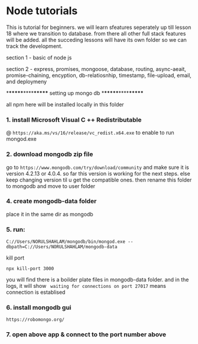 # Node tutorials

This is tutorial for beginners. we will learn sfeatures seperately up till lesson 18 where we transition to database. from there all other full stack features will be added. all the succeding lessons will have its own folder so we can track the development.

section 1 - basic of node js

section 2 - express, promises, mongoose, database, routing, async-aeait, promise-chaining, encyption, db-relatiosnhip, timestamp, file-upload, email, and deploymeny

\***\*\*\*\*\***\*\*\*\***\*\*\*\*\*** setting up mongo db \***\*\*\*\*\***\*\*\*\***\*\*\*\*\***

all npm here will be installed locally in this folder

### 1. install Microsoft Visual C ++ Redistributable

@ `https://aka.ms/vs/16/release/vc_redist.x64.exe`
to enable to run mongod.exe

### 2. download mongodb zip file

go to `https://www.mongodb.com/try/download/community` and make sure it is version 4.2.13 or 4.0.4. so far this version is working for the next steps. else keep changing version til u get the compatible ones. then rename this folder to mongodb and move to user folder

### 4. create mongodb-data folder

place it in the same dir as mongodb

### 5. run:

`C://Users/NORULSHAHLAM/mongodb/bin/mongod.exe --dbpath=C://Users/NORULSHAHLAM/mongodb-data`

kill port

`npx kill-port 3000`

you will find there is a boilder plate files in mongodb-data folder. and in the logs, it will show ` waiting for connections on port 27017` means connection is establised

### 6. install mongodb gui

`https://robomongo.org/`

### 7. open above app & connect to the port number above
